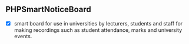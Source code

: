 ## PHPSmartNoticeBoard

+ [X] smart board for use in universities by lecturers, students and staff for making recordings such as student attendance, marks and university events.
